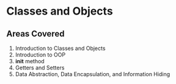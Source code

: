 # Classes and Objects
## Areas Covered
1. Introduction to Classes and Objects
2. Introduction to OOP
3. __init__ method
4. Getters and Setters
5. Data Abstraction, Data Encapsulation, and Information Hiding